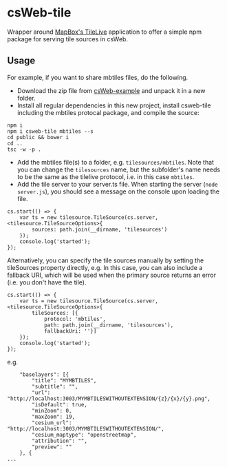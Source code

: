 # csWeb-tile
Wrapper around [MapBox's TileLive](https://github.com/mapbox/tilelive) application to offer a simple npm package for serving tile sources in csWeb.

## Usage

For example, if you want to share mbtiles files, do the following.

* Download the zip file from [csWeb-example](https://github.com/TNOCS/csWeb-example) and unpack it in a new folder.
* Install all regular dependencies in this new project, install csweb-tile including the mbtiles protocal package, and compile the source:
```
npm i
npm i csweb-tile mbtiles --s
cd public && bower i
cd ..
tsc -w -p .
```
* Add the mbtiles file(s) to a folder, e.g. ```tilesources/mbtiles```. Note that you can change 
the ```tilesources``` name, but the subfolder's name needs to be the same as the tilelive protocol, 
i.e. in this case ```mbtiles```. 
* Add the tile server to your server.ts file. When starting the server (```node server.js```), you should see a 
message on the console upon loading the file. 
```
cs.start(() => {
    var ts = new tilesource.TileSource(cs.server, <tilesource.TileSourceOptions>{
        sources: path.join(__dirname, 'tilesources')
    });
    console.log('started');
});
```

Alternatively, you can specify the tile sources manually by setting the tileSources property directly, e.g. In this case, you can also include a fallback URI, which will be used when the primary source returns an error (i.e. you don't have the tile).
```
cs.start(() => {
    var ts = new tilesource.TileSource(cs.server, <tilesource.TileSourceOptions>{
        tileSources: [{
            protocol: 'mbtiles',
            path: path.join(__dirname, 'tilesources'),
            fallbackUri: ''}]
    });
    console.log('started');
});
```

e.g.
```
    "baselayers": [{
        "title": "MYMBTILES",
        "subtitle": "",
        "url": "http://localhost:3003/MYMBTILESWITHOUTEXTENSION/{z}/{x}/{y}.png",
        "isDefault": true,
        "minZoom": 0,
        "maxZoom": 19,
        "cesium_url": "http://localhost:3003/MYMBTILESWITHOUTEXTENSION/",
        "cesium_maptype": "openstreetmap",
        "attribution": "",
        "preview": ""
    }, {
...
```
